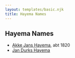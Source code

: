```yaml
---
layout: templates/basic.njk
title: Hayema Names
---
```

## Hayema Names
- [Akke Jans Hayema](/people/8/83341373), abt 1820
- [Jan Durks Hayema](/people/4/48710710)